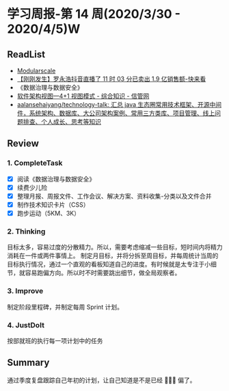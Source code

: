 # 学习周报-第 14 周(2020/3/30 - 2020/4/5)W

>

## ReadList

- [Modularscale](https://www.modularscale.com)
- [【刚刚发生】罗永浩抖音直播了 11 时 03 分已卖出 1.9 亿销售额-快来看](https://www.doudouxia.com/live?uid=4195355415549012&time=2020-04-01%2020%3A00%3A00)
- 《数据治理与数据安全》
- [软件架构视图—4+1 视图模式 - 综合知识 - 信管网](http://www.cnitpm.com/pm/21856.html)
- [aalansehaiyang/technology-talk: 汇总 java 生态圈常用技术框架、开源中间件，系统架构、数据库、大公司架构案例、常用三方类库、项目管理、线上问题排查、个人成长、思考等知识](https://github.com/aalansehaiyang/technology-talk)

## Review

### 1. CompleteTask

- [x] 阅读《数据治理与数据安全》
- [x] 续费少儿险
- [x] 整理月报、周报文件、工作会议、解决方案、资料收集-分类以及文件合并
- [x] 制作技术知识卡片（CSS）
- [x] 跑步运动（5KM、3K）

### 2. Thinking

目标太多，容易过度的分散精力。所以，需要考虑缩减一些目标，短时间内将精力消耗在一件或两件事情上。
制定月目标，并将分拆至周目标，并每周统计当周的目标执行情况，通过一个直观的看板知道自己的进度。有时候就是太专注于小细节，就容易跑偏方向。所以时不时需要跳出细节，做全局观察者。

### 3. Improve

制定阶段里程碑，并制定每周 Sprint 计划。

### 4. JustDoIt

按部就班的执行每一项计划中的任务

## Summary

通过季度复盘跟踪自己年初的计划，让自己知道是不是已经 🏃🏻‍♂️ 偏了。
